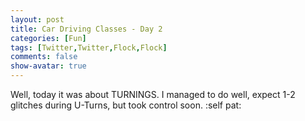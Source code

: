 ```yaml
---
layout: post
title: Car Driving Classes - Day 2
categories: [Fun]
tags: [Twitter,Twitter,Flock,Flock]
comments: false
show-avatar: true
---
```


Well, today it was about TURNINGS. I managed to do well, expect 1-2 glitches during U-Turns, but took control soon. :self pat: